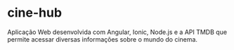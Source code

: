 # cine-hub
Aplicação Web desenvolvida com Angular, Ionic, Node.js e a API TMDB que permite acessar diversas informações sobre o mundo do cinema.
